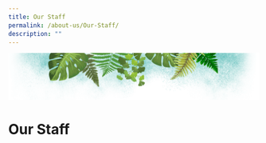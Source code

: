```yaml
---
title: Our Staff
permalink: /about-us/Our-Staff/
description: ""
---
```

![](/images/Banner.png)

# **Our Staff**